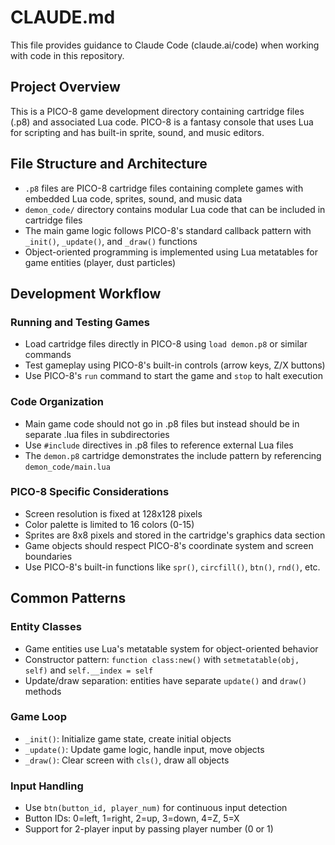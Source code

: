 # CLAUDE.md

This file provides guidance to Claude Code (claude.ai/code) when working with code in this repository.

## Project Overview

This is a PICO-8 game development directory containing cartridge files (.p8) and associated Lua code. PICO-8 is a fantasy console that uses Lua for scripting and has built-in sprite, sound, and music editors.

## File Structure and Architecture

- `.p8` files are PICO-8 cartridge files containing complete games with embedded Lua code, sprites, sound, and music data
- `demon_code/` directory contains modular Lua code that can be included in cartridge files
- The main game logic follows PICO-8's standard callback pattern with `_init()`, `_update()`, and `_draw()` functions
- Object-oriented programming is implemented using Lua metatables for game entities (player, dust particles)

## Development Workflow

### Running and Testing Games
- Load cartridge files directly in PICO-8 using `load demon.p8` or similar commands
- Test gameplay using PICO-8's built-in controls (arrow keys, Z/X buttons)
- Use PICO-8's `run` command to start the game and `stop` to halt execution

### Code Organization
- Main game code should not go in .p8 files but instead should be in  separate .lua files in subdirectories
- Use `#include` directives in .p8 files to reference external Lua files
- The `demon.p8` cartridge demonstrates the include pattern by referencing `demon_code/main.lua`

### PICO-8 Specific Considerations
- Screen resolution is fixed at 128x128 pixels
- Color palette is limited to 16 colors (0-15)
- Sprites are 8x8 pixels and stored in the cartridge's graphics data section
- Game objects should respect PICO-8's coordinate system and screen boundaries
- Use PICO-8's built-in functions like `spr()`, `circfill()`, `btn()`, `rnd()`, etc.

## Common Patterns

### Entity Classes
- Game entities use Lua's metatable system for object-oriented behavior
- Constructor pattern: `function class:new()` with `setmetatable(obj, self)` and `self.__index = self`
- Update/draw separation: entities have separate `update()` and `draw()` methods

### Game Loop
- `_init()`: Initialize game state, create initial objects
- `_update()`: Update game logic, handle input, move objects
- `_draw()`: Clear screen with `cls()`, draw all objects

### Input Handling
- Use `btn(button_id, player_num)` for continuous input detection
- Button IDs: 0=left, 1=right, 2=up, 3=down, 4=Z, 5=X
- Support for 2-player input by passing player number (0 or 1)
